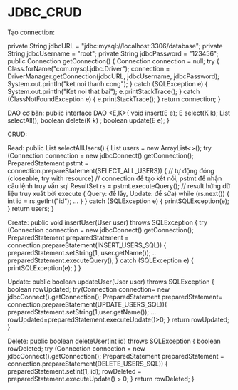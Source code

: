 # JDBC_CRUD

Tạo connection:

private String jdbcURL = "jdbc:mysql://localhost:3306/database";
    private String jdbcUsername = "root";
    private String jdbcPassword = "123456";
    public Connection getConnection() {
        Connection connection = null;
        try {
            Class.forName("com.mysql.jdbc.Driver");
            connection = DriverManager.getConnection(jdbcURL, jdbcUsername, jdbcPassword);
            System.out.println("ket noi thanh cong");
        } catch (SQLException e) {
            System.out.println("Ket noi that bai");
            e.printStackTrace();
        } catch (ClassNotFoundException e) {
            e.printStackTrace();
        }
        return connection;
    }

DAO cơ bản:
public interface DAO <E,K>{
    void insert(E e);
    E select(K k);
    List<E> selectAll();
    boolean delete(K k) ;
    boolean update(E e);
}
  
 CRUD:
    
  Read:
  public List<User> selectAllUsers() {
        List<User> users = new ArrayList<>();
        try (Connection connection = new jdbcConnect().getConnection(); 
  PreparedStatement pstmt = connection.prepareStatement(SELECT_ALL_USERS)) {      // tự động đóng (closeable, try with resource)
 // connection để tạo kết nối, pstmt để nhận câu lệnh truy vấn sql
            ResultSet rs = pstmt.executeQuery();    // result hứng dữ liệu truy xuất bởi execute ( Query: để lấy, Update: để sửa)
            while (rs.next()) {
                int id = rs.getInt("id");
   ...
            }
        } catch (SQLException e) {
            printSQLException(e);
        }
        return users;
    }
  
  Create:
  public void insertUser(User user) throws SQLException {
        try (Connection connection = new jdbcConnect().getConnection(); 
  PreparedStatement preparedStatement = connection.prepareStatement(INSERT_USERS_SQL)) {
            preparedStatement.setString(1, user.getName());
..
            preparedStatement.executeQuery();
        } catch (SQLException e) {
            printSQLException(e);
        }
    }
  
  Update:
  public boolean updateUser(User user) throws SQLException {
        boolean rowUpdated;
        try(Connection connection= new jdbcConnect().getConnection(); 
  PreparedStatement preparedStatement= connection.prepareStatement(UPDATE_USERS_SQL)){
            preparedStatement.setString(1,user.getName());
...
            rowUpdated=preparedStatement.executeUpdate()>0;
        }
        return rowUpdated;
    }
  
  Delete:
   public boolean deleteUser(int id) throws SQLException {
        boolean rowDeleted;
        try (Connection connection = new jdbcConnect().getConnection(); PreparedStatement preparedStatement = connection.prepareStatement(DELETE_USERS_SQL)) {
            preparedStatement.setInt(1, id);
            rowDeleted = preparedStatement.executeUpdate() > 0;
        }
        return rowDeleted;
    }
  
